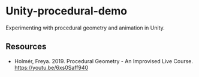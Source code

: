 # Unity-procedural-demo

Experimenting with procedural geometry and animation in Unity.

## Resources

- Holmér, Freya. 2019. Procedural Geometry - An Improvised Live Course. <https://youtu.be/6xs0Saff940>
